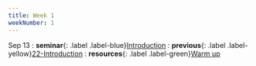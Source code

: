 ```yaml
---
title: Week 1
weekNumber: 1
---
```


Sep 13
: **seminar**{: .label .label-blue}[Introduction](/ICS-23-Fall/assets/22-slides/1-intro.pptx)
: **previous**{: .label .label-yellow}[22-Introduction](/ICS-23-Fall/assets/22-slides/1-intro.pptx)
: **resources**{: .label .label-green}[Warm up](/ICS-23-Fall/assets/22-slides/1-intro.pptx)
